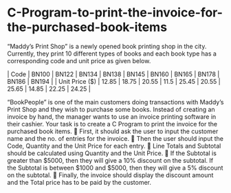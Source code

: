 # C-Program-to-print-the-invoice-for-the-purchased-book-items

“Maddy’s Print Shop” is a newly opened book printing shop in the city. Currently, they print 10 different types of books and each book type has a corresponding code and unit price as given below.

| Code           | BN100 | BN122 | BN134 | BN138 | BN145 | BN160 | BN165 | BN178 | BN186 | BN194 | 
| Unit Price ($) | 12.85 | 18.75 | 20.55 | 11.5 | 25.45 | 20.55 | 25.65 | 14.85 | 22.25 | 24.25 | 

“BookPeople” is one of the main customers doing transactions with Maddy’s Print Shop and they wish to
purchase some books. Instead of creating an invoice by hand, the manager wants to use an invoice printing
software in their cashier.
Your task is to create a C Program to print the invoice for the purchased book items.
 First, it should ask the user to input the customer name and the no. of entries for the invoice.
 Then the user should input the Code, Quantity and the Unit Price for each entry.
 Line Totals and Subtotal should be calculated using Quantity and the Unit Price.
 If the Subtotal is greater than $5000, then they will give a 10% discount on the subtotal. If the Subtotal is
between $1000 and $5000, then they will give a 5% discount on the subtotal.
 Finally, the invoice should display the discount amount and the Total price has to be paid by the customer.
